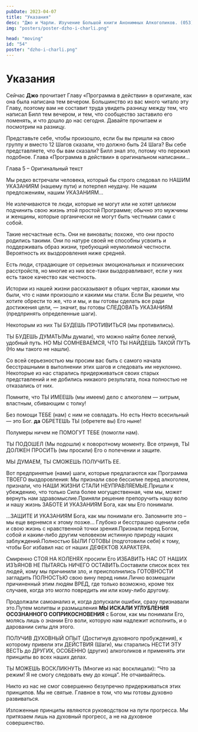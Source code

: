 ```yaml
---
pubDate: 2023-04-07
title: "Указания"
desc: "Джо и Чарли. Изучение Большой книги Анонимных Алкоголиков. (053)"
img: "posters/poster-dzho-i-charli.png"

head: "moving"
id: "54"
poster: "dzho-i-charli.png"
---
```


# Указания

Сейчас **Джо** прочитает Главу «Программа в действии» в оригинале, как она была написана тем вечером. Большинство из вас много читало эту Главу, поэтому вам не составит труда увидеть разницу между тем, что написал Билл тем вечером, и тем, что сообщество заставило его поменять, и что дошло до нас сегодня. Давайте прочитаем и посмотрим на разницу.

Представьте себе, чтобы произошло, если бы вы пришли на свою группу и вместо 12 Шагов сказали, что должно быть 24 Шага? Вы себе представляете, что бы вам сказали? Билл знал это, потому что пережил подобное. Глава «Программа в действии» в оригинальном написании…

Глава 5 – Оригинальный текст

Мы редко встречали человека, который бы строго следовал по НАШИМ УКАЗАНИЯМ (нашему пути) и потерпел неудачу.
Не нашим предложениям, нашим УКАЗАНИЯМ…

Не излечиваются те люди, которые не могут или не хотят целиком подчинить свою жизнь этой простой Программе; обычно это мужчины и женщины, которые органически не могут быть честными сами с собой.

Такие несчастные есть. Они не виноваты; похоже, что они просто родились такими. Они по натуре своей не способны усвоить и поддерживать образ жизни, требующий неумолимой честности. Вероятность их выздоровления ниже средней.

Есть люди, страдающие от серьезных эмоциональных и психических расстройств, но многие из них все-таки выздоравливают, если у них есть такое качество как честность.

Истории из нашей жизни рассказывают в общих чертах, какими мы были, что с нами произошло и какими мы стали. Если Вы решили, что хотите обрести то же, что и мы, и вы готовы сделать все ради достижения цели, — значит, вы готовы СЛЕДОВАТЬ УКАЗАНИЯМ (предпринять определенные шаги).

Некоторым из них ТЫ БУДЕШЬ ПРОТИВИТЬСЯ (мы противились).

ТЫ БУДЕШЬ ДУМАТЬ(Мы думали), что можно найти более легкий, удобный путь. НО МЫ СОМНЕВАЕМСЯ, ЧТО ТЫ НАЙДЕШЬ ТАКОЙ ПУТЬ (Но мы такого не нашли).

Со всей серьезностью мы просим вас быть с самого начала бесстрашными в выполнении этих шагов и следовать им неуклонно. Некоторые из нас старались придерживаться своих старых представлений и не добились никакого результата, пока полностью не отказались от них.

Помните, что ТЫ ИМЕЕШЬ (мы имеем) дело с алкоголем — хитрым, властным, сбивающим с толку!

Без помощи ТЕБЕ (нам) с ним не совладать. Но есть Некто всесильный — это Бог. **да** ОБРЕТЕШЬ ТЫ (обретете вы) Его ныне!

Полумеры ничем не ПОМОГУТ ТЕБЕ (помогли нам).

ТЫ ПОДОШЕЛ (Мы подошли) к поворотному моменту. Все отринув, ТЫ ДОЛЖЕН ПРОСИТЬ (мы просили) Его о попечении и защите.

МЫ ДУМАЕМ, ТЫ СМОЖЕШЬ ПОЛУЧИТЬ ЕЕ.

Вот предпринятые (нами) шаги, которые предлагаются как Программа ТВОЕГО выздоровления:
Мы признали свое бессилие перед алкоголем, признали, что НАШИ ЖИЗНИ СТАЛИ НЕУПРАВЛЯЕМЫЕ.Пришли к убеждению, что только Сила более могущественная, чем мы, может вернуть нам здравомыслие.Приняли решение препоручить нашу волю и нашу жизнь ЗАБОТЕ И УКАЗАНИЯМ Бога, как мы Его понимали.

…ЗАЩИТЕ И УКАЗАНИЯМ Бога, как мы понимали его. Запомните это – мы еще вернемся к этому позже…
Глубоко и бесстрашно оценили себя и свою жизнь с нравственной точки зрения.Признали перед Богом, собой и каким-либо другим человеком истинную природу наших заблуждений.Полностью БЫЛИ ГОТОВЫ (подготовили себя) к тому, чтобы Бог избавил нас от наших ДЕФЕКТОВ ХАРАКТЕРА.

Смиренно СТОЯ НА КОЛЕНЯХ просили Его ИЗБАВИТЬ НАС ОТ НАШИХ ИЗЪЯНОВ НЕ ПЫТАЯСЬ НИЧЕГО ОСТАВИТЬ.Составили список всех тех людей, кому мы причинили зло, и преисполнились ГОТОВНОСТИ загладить ПОЛНОСТЬЮ свою вину перед ними.Лично возмещали причиненный этим людям ВРЕД, где только возможно, кроме тех случаев, когда это могло повредить им или кому-либо другому.

Продолжали самоанализ и, когда допускали ошибки, сразу признавали это.Путем молитвы и размышления **МЫ ИСКАЛИ УГЛУБЛЕНИЯ ОСОЗНАННОГО СОПРИКОСНОВЕНИЯ** с Богом, как мы понимали Его, молясь лишь о знании Его воли, которую нам надлежит исполнить, и о даровании силы для этого.

ПОЛУЧИВ ДУХОВНЫЙ ОПЫТ (Достигнув духовного пробуждения), к которому привели эти ДЕЙСТВИЯ (Шаги), мы старались НЕСТИ ЭТУ ВЕСТЬ до ДРУГИХ, ОСОБЕННО (других) алкоголиков и применять эти принципы во всех наших делах.

ТЫ МОЖЕШЬ ВОСКЛИКНУТЬ (Многие из нас восклицали): “Что за режим! Я не смогу следовать ему до конца”. Не отчаивайтесь.

Никто из нас не смог совершенно безупречно придерживаться этих принципов. Мы не святые. Главное в том, что мы готовы духовно развиваться.

Изложенные принципы являются руководством на пути прогресса. Мы притязаем лишь на духовный прогресс, а не на духовное совершенство.
